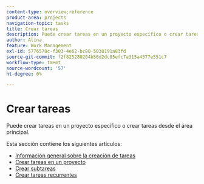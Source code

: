 ```yaml
---
content-type: overview;reference
product-area: projects
navigation-topic: tasks
title: Crear tareas
description: Puede crear tareas en un proyecto específico o crear tareas desde el área principal.
author: Alina
feature: Work Management
exl-id: 5776570c-f303-4e62-bc80-5038191a83fd
source-git-commit: f2f825280204b56d2dc85efc7a315a4377e551c7
workflow-type: tm+mt
source-wordcount: '57'
ht-degree: 0%

---
```


# Crear tareas

Puede crear tareas en un proyecto específico o crear tareas desde el área principal.

Esta sección contiene los siguientes artículos:

* [Información general sobre la creación de tareas](../../../manage-work/tasks/create-tasks/create-tasks-overview.md)
* [Crear tareas en un proyecto](../../../manage-work/tasks/create-tasks/create-tasks-in-project.md)
* [Crear subtareas](../../../manage-work/tasks/create-tasks/create-subtasks.md)
* [Crear tareas recurrentes](../../../manage-work/tasks/create-tasks/create-recurring-tasks.md)
